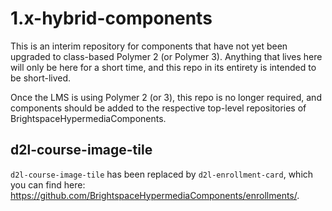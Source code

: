 # 1.x-hybrid-components

This is an interim repository for components that have not yet been upgraded to class-based Polymer 2 (or Polymer 3). Anything that lives here will only be here for a short time, and this repo in its entirety is intended to be short-lived.

Once the LMS is using Polymer 2 (or 3), this repo is no longer required, and components should be added to the respective top-level repositories of BrightspaceHypermediaComponents.

## d2l-course-image-tile

`d2l-course-image-tile` has been replaced by `d2l-enrollment-card`, which you can find here: https://github.com/BrightspaceHypermediaComponents/enrollments/.
